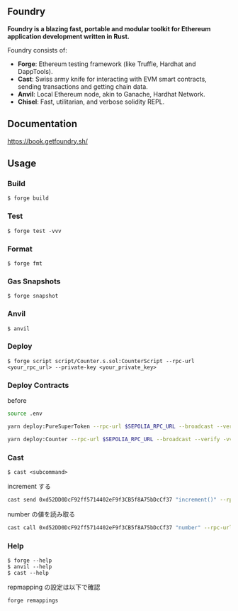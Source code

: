 ## Foundry

**Foundry is a blazing fast, portable and modular toolkit for Ethereum application development written in Rust.**

Foundry consists of:

- **Forge**: Ethereum testing framework (like Truffle, Hardhat and DappTools).
- **Cast**: Swiss army knife for interacting with EVM smart contracts, sending transactions and getting chain data.
- **Anvil**: Local Ethereum node, akin to Ganache, Hardhat Network.
- **Chisel**: Fast, utilitarian, and verbose solidity REPL.

## Documentation

https://book.getfoundry.sh/

## Usage

### Build

```shell
$ forge build
```

### Test

```shell
$ forge test -vvv
```

### Format

```shell
$ forge fmt
```

### Gas Snapshots

```shell
$ forge snapshot
```

### Anvil

```shell
$ anvil
```

### Deploy

```shell
$ forge script script/Counter.s.sol:CounterScript --rpc-url <your_rpc_url> --private-key <your_private_key>
```

### Deploy Contracts

before

```bash
source .env
```

```bash
yarn deploy:PureSuperToken --rpc-url $SEPOLIA_RPC_URL --broadcast --verify -vvvv --private-key $PRIVATE_KEY
```

```bash
yarn deploy:Counter --rpc-url $SEPOLIA_RPC_URL --broadcast --verify -vvvv --private-key $PRIVATE_KEY
```

### Cast

```shell
$ cast <subcommand>
```

increment する

```bash
cast send 0xd52DD0DcF92ff5714402eF9f3CB5f8A75bDcCf37 "increment()" --rpc-url $SEPOLIA_RPC_URL --private-key $PRIVATE_KEY
```

number の値を読み取る

```bash
cast call 0xd52DD0DcF92ff5714402eF9f3CB5f8A75bDcCf37 "number" --rpc-url $SEPOLIA_RPC_URL --private-key $PRIVATE_KEY --etherscan-api-key $ETHERSCAN_API_KEY
```

### Help

```shell
$ forge --help
$ anvil --help
$ cast --help
```

repmapping の設定は以下で確認

```bash
forge remappings
```
